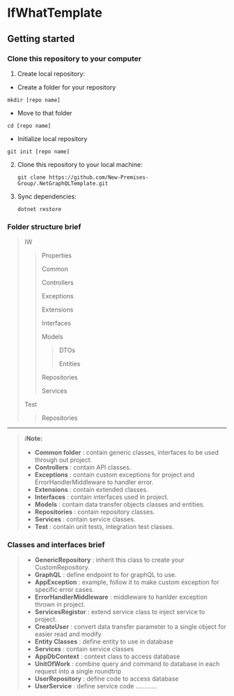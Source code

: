 # IfWhatTemplate
## Getting started
### Clone this repository to your computer
1. Create local repository:
  - Create a folder for your repository 
   ```shell
   mkdir [repo name]
   ```

  - Move to that folder
   ```shell
   cd [repo name]
   ```

  - Initialize local repository
   ```shell
   git init [repo name]
   ```

2. Clone this repository to your local machine:

   ```shell
   git clone https://github.com/New-Premises-Group/.NetGraphQLTemplate.git
   ```

3. Sync dependencies:

   ```shell
   dotnet restore
   ```
   
### Folder structure brief
  > IW
  > > Properties
>   > 
  > > Common
>   > 
  > > Controllers
>   > 
  > > Exceptions
>   > 
  > > Extensions
>   > 
  > > Interfaces
>   > 
  > > Models
>   > 
  > > > DTOs
>   > > 
  > > > Entities
>   > > 
  > > Repositories
>   > 
  > > Services
  >
  > Test
  > > Repositories

-----------------------------------------

> :information_source:__Note:__
>  * __Common folder__ : contain generic classes, interfaces to be used through out project.
>  * __Controllers__ : contain API classes.
>  * __Exceptions__ : contain custom exceptions for project and ErrorHandlerMiddleware to handler error.
>  * __Extensions__ : contain extended classes.
>  * __Interfaces__ : contain interfaces used in project.
>  * __Models__ : contain data transfer objects classes and entities.
>  * __Repositories__ : contain repository classes.
>  * __Services__ : contain service classes.
>  * __Test__ : contain unit tests, integration test classes.

### Classes and interfaces brief

>  * __GenericRepository__ : inherit this class to create your CustomRepository.
>  * __GraphQL__ : define endpoint to for graphQL to use.
>  * __AppException__ : example, follow it to make custom exception for specific error cases. 
>  * __ErrorHandlerMiddleware__ : middleware to hanlder exception thrown in project. 
>  * __ServicesRegistor__ : extend service class to inject service to project. 
>  * __CreateUser__ : convert data transfer parameter to a single object for easier read and modify
>  * __Entity Classes__ : define entity to use in database
>  * __Services__ : contain service classes
>  * __AppDbContext__ : context class to access database
>  * __UnitOfWork__ : combine query and command to database in each request into a single roundtrip
>  * __UserRepository__ : define code to access database
>  * __UserService__ : define service code
............
